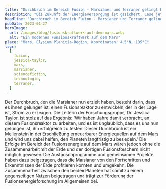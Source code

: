 ```yaml
---
title: "Durchbruch im Bereich Fusion - Marsianer und Terraner gelingt Durchbruch."
description: "Die Zukunft der Energieversorgung ist gesichert. Lese jetzt weiter und entdecke, wie die Fusion die Zukunft verändern wird!"
headline: "Durchbruch im Bereich Fusion - Marsianer und Terraner gelingt Durchbruch."
pubDate: 2023-01-27
heroImage:
  url: /images/blog/fusionskraftwerk-auf-dem-mars.webp
  alt: "Ein modernes Funsionskraftwerk auf dem Mars"
place: "Mars, Elysium Planitia-Region, Koordinaten: 4.5°N, 135°E"
tags:
  [
    fusion,
    jessica-taylor,
    mars,
    marsianer,
    sciencefiction,
    technologie,
    terraner,
  ]
---
```


Der Durchbruch, den die Marsianer nun erzielt haben, besteht darin, dass es ihnen gelungen ist, einen Fusionsreaktor zu entwickeln, der in der Lage ist, Strom zu erzeugen.
Die Leiterin der Forschungsgruppe, Dr. Jessica Taylor, ist stolz auf das Ergebnis: 'Wir haben Jahre damit verbracht, an diesem Fusionsreaktor zu arbeiten, und es ist unglaublich, dass es uns nun gelungen ist, ihn erfolgreich zu testen.
Dieser Durchbruch ist ein Meilenstein in der Erschließung erneuerbarer Energiequellen auf dem Mars und wird uns dabei helfen, den Planeten langfristig zu besiedeln.'
Die Erfolge im Bereich der Fusionsenergie auf dem Mars wären jedoch ohne die Zusammenarbeit mit der Erde und den dortigen Fusionsforschern nicht möglich gewesen. Die Austauschprogramme und gemeinsamen Projekte haben dazu beigetragen, dass die Marsianer von den Fortschritten und Erkenntnissen der Erde profitieren konnten und umgekehrt. Die Zusammenarbeit zwischen den beiden Planeten hat somit zu einem gegenseitigen Nutzen beigetragen und trägt zur Förderung der Fusionsenergieforschung im Allgemeinen bei.
